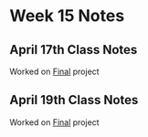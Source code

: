# Week 15 Notes

## April 17th Class Notes

Worked on [Final](final.md) project

## April 19th Class Notes

Worked on [Final](final.md) project
